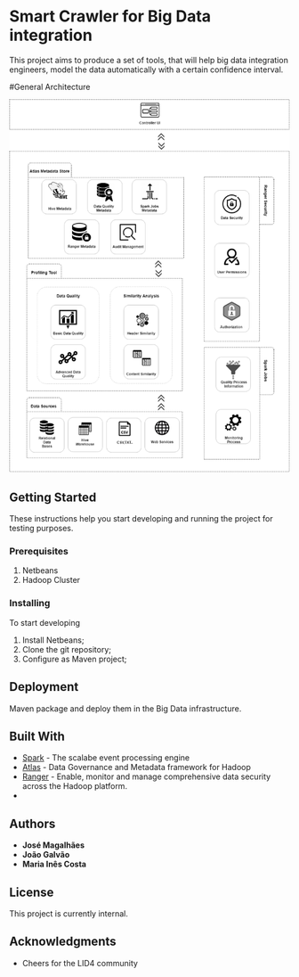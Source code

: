 # Smart Crawler for Big Data integration

This project aims to produce a set of tools, that will help big data integration engineers, model the data automatically with a certain confidence interval.

#General Architecture

<p align="center">
  <img src="/img/DataGovernanceArchitecture3.png">
</p>



## Getting Started

These instructions help you start developing and running the project for testing purposes.

### Prerequisites

1. Netbeans
2. Hadoop Cluster

### Installing

To start developing

1. Install Netbeans;
2. Clone the git repository;
3. Configure as Maven project;


## Deployment

Maven package and deploy them in the Big Data infrastructure.

## Built With

* [Spark](https://spark.apache.org) - The scalabe event processing engine
* [Atlas](https://atlas.apache.org/) - Data Governance and Metadata framework for Hadoop
* [Ranger](https://ranger.apache.org/) - Enable, monitor and manage comprehensive data security across the Hadoop platform.
* 
## Authors

* **José Magalhães** 
* **João Galvão**  
* **Maria Inês Costa** 

## License

This project is currently internal.

## Acknowledgments

* Cheers for the LID4 community 


